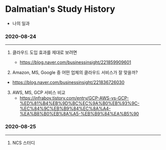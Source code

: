 # Dalmatian's Study History

- 나의 일과



### 2020-08-24

------

1. 클라우드 도입 효과를 제대로 보려면
   - https://blog.naver.com/businessinsight/221859909601

2.  Amazon, MS, Google 중 어떤 업체의 클라우드 서비스가 잘 맞을까?
   - https://blog.naver.com/businessinsight/221836726030

3. AWS, MS, GCP 서비스 비교
   - https://infraboy.tistory.com/entry/GCP-AWS-vs-GCP-%ED%81%B4%EB%9D%BC%EC%9A%B0%EB%93%9C-%EC%84%9C%EB%B9%84%EC%8A%A4-%EA%B8%B0%EB%8A%A5-%EB%B9%84%EA%B5%90



### 2020-08-25

---------

1. NCS 스터디